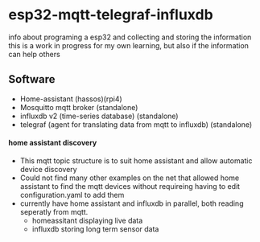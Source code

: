 # esp32-mqtt-telegraf-influxdb
info about programing a esp32 and collecting and storing the information
this is a work in progress for my own learning, but also if the information can help others

## Software
  - Home-assistant (hassos)(rpi4)
  - Mosquitto mqtt broker (standalone)
  - influxdb v2 (time-series database) (standalone)
  - telegraf (agent for translating data from mqtt to influxdb) (standalone)
  
#### home assistant discovery
  - This mqtt topic structure is to suit home assistant and allow automatic device discovery
  - Could not find many other examples on the net that allowed home assistant to find the mqtt devices without requireing having to edit configuration.yaml to add them
  - currently have home assistant and influxdb in parallel, both reading seperatly from mqtt.
    - homeassitant displaying live data
    - influxdb storing long term sensor data
